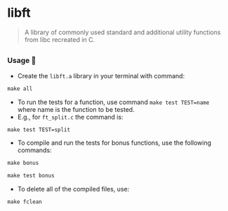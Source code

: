 # libft

> A library of commonly used standard and additional utility functions from libc recreated in C.

##

### Usage 🚨

- Create the `libft.a` library in your terminal with command:
``` Makefile
make all
```
- To run the tests for a function, use command `make test TEST=name` where name is the function to be tested.
- E.g., for `ft_split.c` the command is:
``` Makefile
make test TEST=split
```
- To compile and run the tests for bonus functions, use the following commands:
``` Makefile
make bonus
```
``` Makefile
make test bonus
```
- To delete all of the compiled files, use:
``` Makefile
make fclean
```
